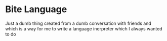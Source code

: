 # Bite Language

Just a dumb thing created from a dumb conversation with friends and
which is a way for me to write a language inerpreter which I
always wanted to do
